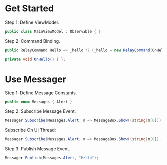 # Get Started

Step 1: Define ViewModel.

```csharp
public class MainViewModel : Observable { }
```

Step 2: Command Binding.

```csharp
public RelayCommand Hello => _hello ?? (_hello = new RelayCommand(OnHello));

private void OnHello() { };
```

# Use Messager

Step 1: Define Message Constants.

```csharp
public enum Messages { Alert }
```

Step 2: Subscribe Message Event.

```csharp
Messager.Subscribe(Messages.Alert, m => MessageBox.Show((string)m[0]));
```

Subscribe On UI Thread:

```csharp
Messager.Subscribe(Messages.Alert, m => MessageBox.Show((string)m[0]), true);
```

Step 3: Publish Message Event.

```csharp
Messager.Publish(Messages.Alert, "Hello");
```
